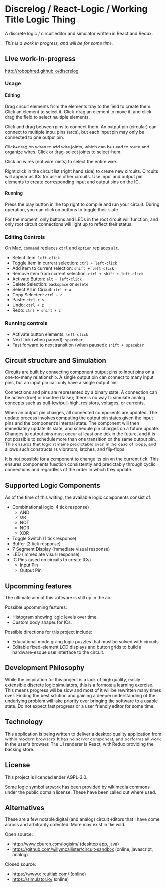 # Discrelog / React-Logic / Working Title Logic Thing

A discrete logic / circuit editor and simulator written in React and Redux.

_This is a work in progress, and will be for some time._

## Live work-in-progress

http://robophred.github.io/discrelog

### Usage

#### Editing

Drag circuit elements from the elements tray to the field to create them.
Click an element to select it. Click-drag an element to move it, and click-drag the field to select multiple elements.

Click and drag between pins to connect them. An output pin (circular) can connect to multiple input pins (arcs), but each input pin may only be connected to one output pin.

Click+drag on wires to add wire joints, which can be used to route and organize wires. Click or drag-select joints to select them.

Click on wires (not wire joints) to select the entire wire.

Right click in the circuit list (right hand side) to create new circuits. Circuits will appear as ICs for use in other circuits. Use input and output pin elements to create corresponding input
and output pins on the IC.

#### Running

Press the play button in the top right to compile and run your circuit. During operation, you can click on buttons to toggle their state.

For the moment, only buttons and LEDs in the root circuit will function, and only root circuit connections will light up to reflect their status.

### Editing Controls

On Mac, `command` replaces `ctrl` and `option` replaces `alt`.

- Select item: `left-click`
- Toggle item in current selection: `ctrl + left-click`
- Add item to current selection: `shift + left-click`
- Remove item from current selection: `ctrl + shift + left-click`
- Activate Button: `alt + left-click`
- Delete Selection: `backspace` or `delete`
- Select All in Circuit: `ctrl + a`
- Copy Selected: `ctrl + c`
- Paste: `ctrl + v`
- Undo: `ctrl + z`
- Redo: `ctrl + shift + z`

### Running controls

- Activate button elements: `left-click`
- Next tick (when paused): `spacebar`
- Fast forward to next transition (when paused): `shift + spacebar`

## Circuit structure and Simulation

Circuits are built by connecting component output pins to input pins on a one-to-many relationship. A single output pin can connect to many input pins, but an input pin can only have a single output pin.

Connections and pins are represented by a binary state. A connection can be active (true) or inactive (false); there is no way to simulate analog concepts such as pull-low/pull-high, resistors, voltages, or currents.

When an output pin changes, all connected components are updated. The update process involves computing the output pin states given the input pins and the component's internal state. The component will then immediately update its state, and schedule pin changes on a future update. Changes to output pins must occur at least one tick in the future, and it is not possible to schedule more than one transition on the same output pin. This ensures that logic remains predictable even in the case of loops, and allows such constructs as vibrators, latches, and flip-flops.

It is not possible for a component to change its pin on the current tick. This ensures components function consistently and predictably through cyclic connections and regardless of the order in which they update.

## Supported Logic Components

As of the time of this writing, the available logic components consist of:

- Combinational logic (4 tick response)
  - AND
  - OR
  - NOT
  - NOR
  - XOR
- Toggle Switch (1 tick response)
- Buffer (2 tick response)
- 7 Segment Display (immediate visual response)
- LED (immediate visual response)
- IC Pins (used on circuits to create ICs)
  - Input Pin
  - Output Pin

## Upcomming features

The ultimate aim of this software is still up in the air.

Possible upcomming features:

- Histogram showing logic levels over time.
- Custom body shapes for ICs.

Possible directions for this project include:

- Educational mode giving logic puzzles that must be solved with circuits.
- Editable fixed-element LCD displays and button grids to build a hardware-esque user interface to the circuit.

## Development Philosophy

While the inspiration for this project is a lack of high quality, easily extensible discrete logic simulators, this is a formost a learning exercise. This means progress will be slow and most of it will be rewritten many times over. Finding the best solution and gaining a deeper understanding of the underlying problem will take priority over bringing the software to a usable state. Do not expect fast progress or a user friendly editor for some time.

## Technology

This application is being written to deliver a desktop quality application from within modern browsers. It has no server component, and performs all work in the user's browser.
The UI renderer is React, with Redux providing the backing store.

## License

This project is licenced under AGPL-3.0.

Some logic symbol artwork has been provided by wikimedia commons under the public domain license. These have been called out where used.

## Alternatives

These are a few notable digital (and analog) circuit editors that I have come across and arbitrarily collected. More may exist in the wild.

Open source:

- http://www.cburch.com/logisim/ (desktop app, java)
- https://github.com/willymcallister/circuit-sandbox (online, javascript, analog)

Closed source:

- https://www.circuitlab.com/ (online)
- https://simulator.io/ (online)
